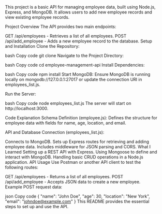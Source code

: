 This project is a basic API for managing employee data, built using Node.js, Express, and MongoDB. It allows users to add new employee records and view existing employee records.

Project Overview
The API provides two main endpoints:

GET /api/employees - Retrieves a list of all employees.
POST /api/add_employee - Adds a new employee record to the database.
Setup and Installation
Clone the Repository:

bash
Copy code
git clone <repository-url>
Navigate to the Project Directory:

bash
Copy code
cd employee-management-api
Install Dependencies:

bash
Copy code
npm install
Start MongoDB:
Ensure MongoDB is running locally on mongodb://127.0.0.1:27017 or update the connection URI in employees_list.js.

Run the Server:

bash
Copy code
node employees_list.js
The server will start on http://localhost:3000.

Code Explanation
Schema Definition (employee.js): Defines the structure for employee data with fields for name, age, location, and email.

API and Database Connection (employees_list.js):

Connects to MongoDB.
Sets up Express routes for retrieving and adding employee data.
Includes middleware for JSON parsing and CORS.
What I Learned
Setting up a REST API with Express.
Using Mongoose to define and interact with MongoDB.
Handling basic CRUD operations in a Node.js application.
API Usage
Use Postman or another API client to test the following routes:

GET /api/employees - Returns a list of all employees.
POST /api/add_employee - Accepts JSON data to create a new employee.
Example POST request data:

json
Copy code
{
    "name": "John Doe",
    "age": 30,
    "location": "New York",
    "email": "johndoe@example.com"
}
This README provides the essential steps to set up and use the API.
